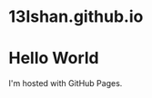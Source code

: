 # 13Ishan.github.io
<!DOCTYPE html>
<html>
<body>
<h1>Hello World</h1>
<p>I'm hosted with GitHub Pages.</p>
</body>
</html>